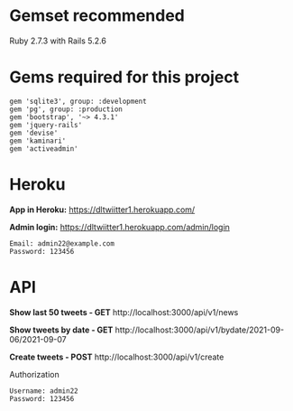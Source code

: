 # **Gemset recommended**
Ruby 2.7.3 with Rails 5.2.6

# **Gems required for this project**
```
gem 'sqlite3', group: :development
gem 'pg', group: :production
gem 'bootstrap', '~> 4.3.1'
gem 'jquery-rails' 
gem 'devise'
gem 'kaminari'
gem 'activeadmin'
```
# Heroku
**App in Heroku:** https://dltwiitter1.herokuapp.com/

**Admin login:** https://dltwiitter1.herokuapp.com/admin/login
```
Email: admin22@example.com
Password: 123456
```

# API
**Show last 50 tweets - GET**
http://localhost:3000/api/v1/news

**Show tweets by date - GET**
http://localhost:3000/api/v1/bydate/2021-09-06/2021-09-07

**Create tweets - POST**
http://localhost:3000/api/v1/create

Authorization
```
Username: admin22
Password: 123456
```
